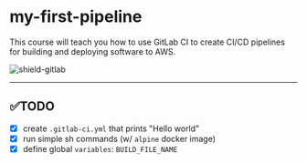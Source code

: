 # my-first-pipeline

This course will teach you how to use GitLab CI to create CI/CD pipelines for building and deploying software to AWS.

![shield-gitlab][shield-gitlab]

---

## ✅TODO

- [x] create `.gitlab-ci.yml` that prints "Hello world"
- [x] run simple sh commands (w/ `alpine` docker image)
- [x] define global `variables`: `BUILD_FILE_NAME`

[shield-gitlab]: https://img.shields.io/badge/Gitlab-FC6D26?logo=gitlab&logoColor=white&style=flat-square

[job01]: imgs/job01.png
[job02]: imgs/job02.png
[job03a]: imgs/job03a.png
[job03a-1]: imgs/job03a-1.png
[job03a-2]: imgs/job03a-2.png
[job03b]: imgs/job03b.png